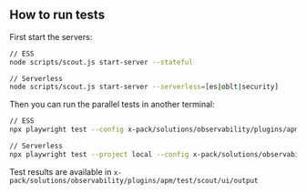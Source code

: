 ## How to run tests

First start the servers:

```bash
// ESS
node scripts/scout.js start-server --stateful

// Serverless
node scripts/scout.js start-server --serverless=[es|oblt|security]
```

Then you can run the parallel tests in another terminal:

```bash
// ESS
npx playwright test --config x-pack/solutions/observability/plugins/apm/test/scout/ui/parallel.playwright.config.ts --project=local --grep @ess

// Serverless
npx playwright test --project local --config x-pack/solutions/observability/plugins/apm/test/scout/ui/parallel.playwright.config.ts --grep @svlOblt
```

Test results are available in `x-pack/solutions/observability/plugins/apm/test/scout/ui/output`
